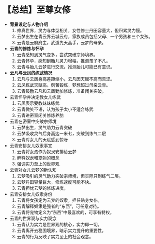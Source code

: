 # 【总结】至尊女修

-   **背景设定与人物介绍**
    1.  修真世界，灵力与体型相关，女性修士丹田容量大，但积累灵力慢。
    2.  云梦出生在青云界云城云府，家族成员包括父母、一个男孩和三个女孩。
    3.  云青是云府府主，武道先天高手，云梦的母亲。
-   **云青的修炼与怀孕**
    1.  云青感知到灵气变多，尝试突破宗师境界。
    2.  云青怀孕，感知到胎儿灵力增幅，推测孩子不凡。
    3.  云青与胎儿云梦进行交流，推测胎儿可能已有意识。
-   **云凡与云凤的练武情况**
    1.  云凡与云凤身高差距缩小，云凡因天赋不高而苦涩。
    2.  云凤练武天赋高，刻苦锻炼，梦想超过母亲云青。
    3.  云青鼓励云凡和云凤勤加修炼，准备闭关突破。
-   云青怀孕并决定教女儿练武
    1.  云凤表示要教妹妹练武
    2.  云青微笑不语，认为孩子太小不适合练武
    3.  云青进密室闭关修炼养胎
-   云青在密室中突破宗师境
    1.  云梦出生，灵气助力云青突破
    2.  云梦吸收灵气后身高达一米七，突破到练气二层
    3.  云青对女儿的天赋感到惊讶
-   云青安排女儿奴隶事宜
    1.  云青将女孩作为奴隶安排给云梦
    2.  解释奴隶和宠物的概念
    3.  强调实力至上的世界观
-   云青对女儿云梦的新认知
    1.  云梦吸引的灵气助力突破宗师境，但实际只到练气二层。
    2.  云梦丹田容量巨大，修炼速度可能不快。
    3.  云青担忧云梦的修炼进度。
-   云青安排女儿奴隶身份
    1.  云青将女孩定为云梦的奴隶，担任贴身女仆。
    2.  云青解释奴隶是强者的“东西”，可任意对待。
    3.  云青将宠物定义为“东西”中最喜欢的，可享有特权。
-   云青的世界观与实力观念
    1.  云青认为实力是世界观的核心，实力即一切。
    2.  云青离开去稳固境界，暗示实力提升的重要性。
    3.  云青的行为反映了实力至上的社会观念。